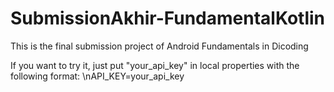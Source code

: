 # SubmissionAkhir-FundamentalKotlin

This is the final submission project of Android Fundamentals in Dicoding

If you want to try it, just put "your_api_key" in local properties with the following format:
\nAPI_KEY=your_api_key
